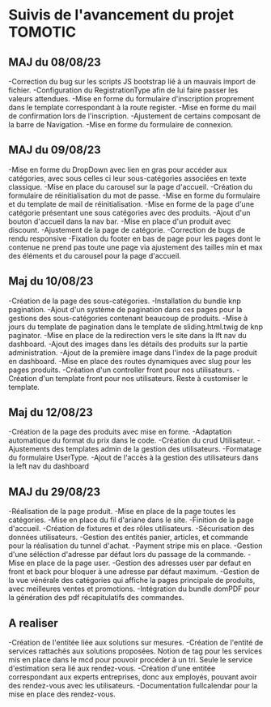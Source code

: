 # Suivis de l'avancement du projet TOMOTIC #

## MAJ du 08/08/23 ##

-Correction du bug sur les scripts JS bootstrap lié à un mauvais import de fichier.
-Configuration du RegistrationType afin de lui faire passer les valeurs attendues.
-Mise en forme du formulaire d'inscription proprement dans le template correspondant à la route register.
-Mise en forme du mail de confirmation lors de l'inscription.
-Ajustement de certains composant de la barre de Navigation.
-Mise en forme du formulaire de connexion.

## MAJ du 09/08/23 ##

-Mise en forme du DropDown avec lien en gras pour accéder aux catégories, avec sous celles ci leur sous-catégories associées en texte classique.
-Mise en place du carousel sur la page d'accueil.
-Création du formulaire de réinitialisation du mot de passe.
-Mise en forme du formulaire et du template de mail de réinitialisation.
-Mise en forme de la page d'une catégorie présentant une sous catégories avec des produits.
-Ajout d'un bouton d'accueil dans la nav bar.
-Mise en place d'un produit avec discount.
-Ajustement de la page de catégorie.
-Correction de bugs de rendu responsive
-Fixation du footer en bas de page pour les pages dont le contenue ne prend pas toute une page via ajustement des tailles min et max des éléments et du carousel pour la page d'accueil.

## Maj du 10/08/23 ##

-Création de la page des sous-catégories.
-Installation du bundle knp pagination.
-Ajout d'un système de pagination dans ces pages pour la gestions des sous-catégories contenant beaucoup de produits.
-Mise à jours du template de pagination dans le template de sliding.html.twig de knp paginator.
-Mise en place de la redirection vers le site dans la lft nav du dashboard.
-Ajout des images dans les détails des produits sur la partie administration.
-Ajout de la première image dans l'index de la page produit en dashboard.
-Mise en place des routes dynamiques avec slug pour les pages produits.
-Création d'un controller front pour nos utilisateurs.
-Création d'un template front pour nos utilisateurs. Reste à customiser le template.

## Maj du 12/08/23 ##

-Création de la page des produits avec mise en forme.
-Adaptation automatique du format du prix dans le code.
-Création du crud Utilisateur.
-Ajustements des templates admin de la gestion des utilisateurs.
-Formatage du formulaire UserType.
-Ajout de l'accès à la gestion des utilisateurs dans la left nav du dashboard

## MAJ du 29/08/23 ##

-Réalisation de la page produit.
-Mise en place de la page toutes les catégories.
-Mise en place du fil d'ariane dans le site.
-Finition de la page d'accueil.
-Création de fixtures et des rôles utilisateurs.
-Sécurisation des données utilisateurs.
-Gestion des entités panier, articles, et commande pour la réalisation du tunnel d'achat.
-Payment stripe mis en place.
-Gestion d'une séléction d'adresse par défaut lors du passage de la commande.
-Mise en place de la page user.
-Gestion des adresses user par defaut en front et back pour bloquer à une adresse par défaut maximum.
-Gestion de la vue vénérale des catégories qui affiche la pages principale de produits, avec meilleures ventes et promotions.
-Intégration du bundle domPDF pour la génération des pdf récapitulatifs des commandes.

## A realiser ##

-Création de l'entitée liée aux solutions sur mesures.
-Création de l'entité de services rattachés aux solutions proposées. Notion de tag pour les services mis en place dans le mcd pour pouvoir procéder à un tri. Seule le service d'estimation sera lié aux rendez-vous.
-Création d'une entitée correspondant aux experts entreprises, donc aux employés, pouvant avoir des rendez-vous avec les utilisateurs.
-Documentation fullcalendar pour la mise en place des rendez-vous.
